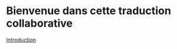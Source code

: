 # Bienvenue dans cette traduction collaborative


[Introduction](../blob/VF/Introduction-VF.md)






